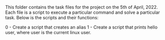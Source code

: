 This folder contains the task files for the project on the 5th of April, 2022.
Each file is a script to execute a particular command and solve a particular task. 
Below is the scripts and their functions:

0 - Create a script that creates an alias
1 - Create a script that prints hello user, where user is the current linux user.

